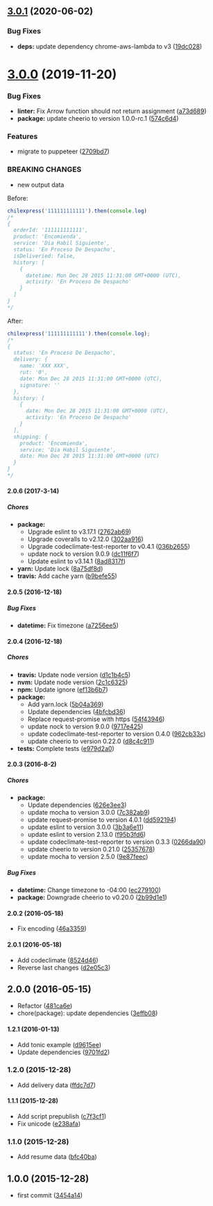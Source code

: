 ## [3.0.1](https://github.com/lgaticaq/chilexpress/compare/v3.0.0...v3.0.1) (2020-06-02)


### Bug Fixes

* **deps:** update dependency chrome-aws-lambda to v3 ([19dc028](https://github.com/lgaticaq/chilexpress/commit/19dc028ad203a3029e23dbe9871a67d388e1ade5))

# [3.0.0](https://github.com/lgaticaq/chilexpress/compare/v2.0.6...v3.0.0) (2019-11-20)


### Bug Fixes

* **linter:** Fix Arrow function should not return assignment ([a73d689](https://github.com/lgaticaq/chilexpress/commit/a73d689fc50e0003d9c31ab2d3045a36294ef9a6))
* **package:** update cheerio to version 1.0.0-rc.1 ([574c6d4](https://github.com/lgaticaq/chilexpress/commit/574c6d4537807f0fa4294a14c3d8727c0e916500))


### Features

* migrate to puppeteer ([2709bd7](https://github.com/lgaticaq/chilexpress/commit/2709bd7d388385e8398beb93279979ebb542ef37))


### BREAKING CHANGES

* new output data

Before:
```js
chilexpress('111111111111').then(console.log)
/*
{
  orderId: '111111111111',
  product: 'Encomienda',
  service: 'Dia Habil Siguiente',
  status: 'En Proceso De Despacho',
  isDeliveried: false,
  history: [
    {
      datetime: Mon Dec 28 2015 11:31:00 GMT+0000 (UTC),
      activity: 'En Proceso De Despacho'
    }
  ]
}
*/
```

After:
```js
chilexpress('111111111111').then(console.log);
/*
{
  status: 'En Proceso De Despacho',
  delivery: {
    name: 'XXX XXX',
    rut: '0',
    date: Mon Dec 28 2015 11:31:00 GMT+0000 (UTC),
    signature: ''
  },
  history: [
    {
      date: Mon Dec 28 2015 11:31:00 GMT+0000 (UTC),
      activity: 'En Proceso De Despacho'
    }
  ],
  shipping: {
    product: 'Encomienda',
    service: 'Dia Habil Siguiente',
    date: Mon Dec 28 2015 11:31:00 GMT+0000 (UTC)
  }
}
*/
```

#### 2.0.6 (2017-3-14)

##### Chores

* **package:**
  * Upgrade eslint to v3.17.1 ([2762ab69](https://github.com/lgaticaq/chilexpress/commit/2762ab699d2d3182fe5460e3166f269402ecfde9))
  * Upgrade coveralls to v2.12.0 ([302aa916](https://github.com/lgaticaq/chilexpress/commit/302aa9164ba0b563a776f6caaabc721aadd6ef9f))
  * Upgrade codeclimate-test-reporter to v0.4.1 ([036b2655](https://github.com/lgaticaq/chilexpress/commit/036b26550b6005370bb3c068e706477d7ceb78fa))
  * update nock to version 9.0.9 ([dc11f6f7](https://github.com/lgaticaq/chilexpress/commit/dc11f6f7815dfd2a55fbfd83e3593efcf17bbb16))
  * Update eslint to v3.14.1 ([8ad8317f](https://github.com/lgaticaq/chilexpress/commit/8ad8317fe57db10ccfa42547ba2b29d9a1e93278))
* **yarn:** Update lock ([8a75df8d](https://github.com/lgaticaq/chilexpress/commit/8a75df8d4516520dcf553377a6ca95cdcc6f5dda))
* **travis:** Add cache yarn ([b9befe55](https://github.com/lgaticaq/chilexpress/commit/b9befe55562ad5f3b9944276d78817072633e1a0))

#### 2.0.5 (2016-12-18)

##### Bug Fixes

* **datetime:** Fix timezone ([a7256ee5](https://github.com/lgaticaq/chilexpress/commit/a7256ee5f9d40781e8d383e0a94b4fe1c17aa167))

#### 2.0.4 (2016-12-18)

##### Chores

* **travis:** Update node version ([d1c1b4c5](https://github.com/lgaticaq/chilexpress/commit/d1c1b4c5ffe67174ec1620433ef7fbeded86805c))
* **nvm:** Update node version ([2c1c6325](https://github.com/lgaticaq/chilexpress/commit/2c1c6325eb0b6465640c9cff706e12b9dbc3d6a4))
* **npm:** Update ignore ([ef13b6b7](https://github.com/lgaticaq/chilexpress/commit/ef13b6b7091665bd3e6b2d07a9b7077201cc5854))
* **package:**
  * Add yarn.lock ([5b04a369](https://github.com/lgaticaq/chilexpress/commit/5b04a36924681cbde8722d150dd022942adcc8b1))
  * Update dependencies ([4bfcbd36](https://github.com/lgaticaq/chilexpress/commit/4bfcbd366c955f207957e4ce1f3accb421646bef))
  * Replace request-promise with https ([54f43946](https://github.com/lgaticaq/chilexpress/commit/54f43946e36e72b0c75ef9d6d9d7ae0f332bc7cc))
  * update nock to version 9.0.0 ([9717e425](https://github.com/lgaticaq/chilexpress/commit/9717e42594ec28460499f5287051fe7b8fb4a5b5))
  * update codeclimate-test-reporter to version 0.4.0 ([962cb33c](https://github.com/lgaticaq/chilexpress/commit/962cb33c1318a4e3435a7865419678f330373965))
  * update cheerio to version 0.22.0 ([d8c4c911](https://github.com/lgaticaq/chilexpress/commit/d8c4c9110d25980e005061dcb205cc7d8a2e3465))
* **tests:** Complete tests ([e979d2a0](https://github.com/lgaticaq/chilexpress/commit/e979d2a09ae952511a42f83d1ee9c4e3875f4269))

#### 2.0.3 (2016-8-2)

##### Chores

* **package:**
  * Update dependencies ([626e3ee3](https://github.com/lgaticaq/chilexpress/commit/626e3ee3f5763c4d803504040ad6f0e260d199b3))
  * update mocha to version 3.0.0 ([7c382ab9](https://github.com/lgaticaq/chilexpress/commit/7c382ab9d1bf47d0affc0fd4988a18c252a47c5b))
  * update request-promise to version 4.0.1 ([dd592194](https://github.com/lgaticaq/chilexpress/commit/dd5921944da7ebd9dc1acdd35d73de69b63b2ea3))
  * update eslint to version 3.0.0 ([3b3a6e11](https://github.com/lgaticaq/chilexpress/commit/3b3a6e111892ef8d50cfd014923d0bf88723a7f3))
  * update eslint to version 2.13.0 ([f95b3fd6](https://github.com/lgaticaq/chilexpress/commit/f95b3fd661cdd1e6093d1cb2f16cb6297dfa21f2))
  * update codeclimate-test-reporter to version 0.3.3 ([0266da90](https://github.com/lgaticaq/chilexpress/commit/0266da90488e0d4c0db56cfbd5af752dadb3cb0a))
  * update cheerio to version 0.21.0 ([25357678](https://github.com/lgaticaq/chilexpress/commit/2535767818747b9e107d8038f7960f46d25d3533))
  * update mocha to version 2.5.0 ([9e87feec](https://github.com/lgaticaq/chilexpress/commit/9e87feec417f6e1963e72caede04968bc99767cd))

##### Bug Fixes

* **datetime:** Change timezone to -04:00 ([ec279100](https://github.com/lgaticaq/chilexpress/commit/ec279100b215aade680448f42056219242d3a4f7))
* **package:** Downgrade cheerio to v0.20.0 ([2b99d1e1](https://github.com/lgaticaq/chilexpress/commit/2b99d1e1663670f856569292aea1dcb68bfdc7df))

#### 2.0.2 (2016-05-18)

* Fix encoding ([46a3359](https://github.com/lgaticaq/chilexpress/commit/46a3359))

#### 2.0.1 (2016-05-18)

* Add codeclimate ([8524d46](https://github.com/lgaticaq/chilexpress/commit/8524d46))
* Reverse last changes ([d2e05c3](https://github.com/lgaticaq/chilexpress/commit/d2e05c3))

## 2.0.0 (2016-05-15)

* Refactor ([481ca6e](https://github.com/lgaticaq/chilexpress/commit/481ca6e))
* chore(package): update dependencies ([3effb08](https://github.com/lgaticaq/chilexpress/commit/3effb08))

#### 1.2.1 (2016-01-13)

* Add tonic example ([d9615ee](https://github.com/lgaticaq/chilexpress/commit/d9615ee))
* Update dependencies ([9701fd2](https://github.com/lgaticaq/chilexpress/commit/9701fd2))

### 1.2.0 (2015-12-28)

* Add delivery data ([ffdc7d7](https://github.com/lgaticaq/chilexpress/commit/ffdc7d7))

#### 1.1.1 (2015-12-28)

* Add script prepublish ([c7f3cf1](https://github.com/lgaticaq/chilexpress/commit/c7f3cf1))
* Fix unicode ([e238afa](https://github.com/lgaticaq/chilexpress/commit/e238afa))

### 1.1.0 (2015-12-28)

* Add resume data ([bfc40ba](https://github.com/lgaticaq/chilexpress/commit/bfc40ba))

## 1.0.0 (2015-12-28)

* first commit ([3454a14](https://github.com/lgaticaq/chilexpress/commit/3454a14))
